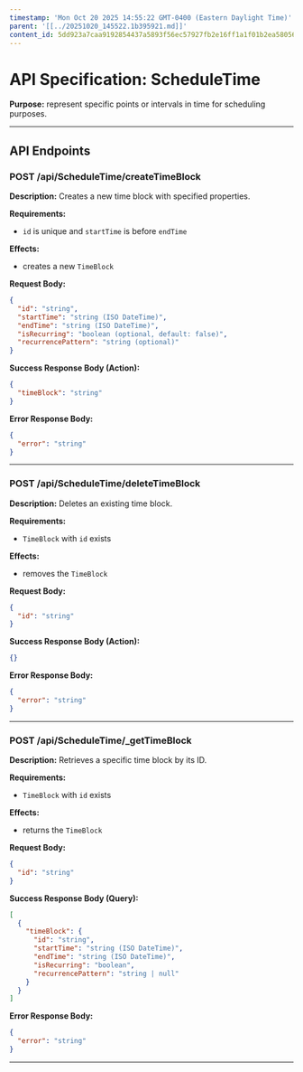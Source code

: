 ```yaml
---
timestamp: 'Mon Oct 20 2025 14:55:22 GMT-0400 (Eastern Daylight Time)'
parent: '[[../20251020_145522.1b395921.md]]'
content_id: 5dd923a7caa9192854437a5893f56ec57927fb2e16ff1a1f01b2ea580561b34b
---
```


# API Specification: ScheduleTime

**Purpose:** represent specific points or intervals in time for scheduling purposes.

***

## API Endpoints

### POST /api/ScheduleTime/createTimeBlock

**Description:** Creates a new time block with specified properties.

**Requirements:**

* `id` is unique and `startTime` is before `endTime`

**Effects:**

* creates a new `TimeBlock`

**Request Body:**

```json
{
  "id": "string",
  "startTime": "string (ISO DateTime)",
  "endTime": "string (ISO DateTime)",
  "isRecurring": "boolean (optional, default: false)",
  "recurrencePattern": "string (optional)"
}
```

**Success Response Body (Action):**

```json
{
  "timeBlock": "string"
}
```

**Error Response Body:**

```json
{
  "error": "string"
}
```

***

### POST /api/ScheduleTime/deleteTimeBlock

**Description:** Deletes an existing time block.

**Requirements:**

* `TimeBlock` with `id` exists

**Effects:**

* removes the `TimeBlock`

**Request Body:**

```json
{
  "id": "string"
}
```

**Success Response Body (Action):**

```json
{}
```

**Error Response Body:**

```json
{
  "error": "string"
}
```

***

### POST /api/ScheduleTime/\_getTimeBlock

**Description:** Retrieves a specific time block by its ID.

**Requirements:**

* `TimeBlock` with `id` exists

**Effects:**

* returns the `TimeBlock`

**Request Body:**

```json
{
  "id": "string"
}
```

**Success Response Body (Query):**

```json
[
  {
    "timeBlock": {
      "id": "string",
      "startTime": "string (ISO DateTime)",
      "endTime": "string (ISO DateTime)",
      "isRecurring": "boolean",
      "recurrencePattern": "string | null"
    }
  }
]
```

**Error Response Body:**

```json
{
  "error": "string"
}
```

***
